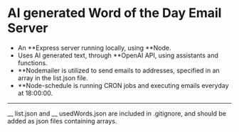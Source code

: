 # AI generated Word of the Day Email Server

* An **Express server running locally, using **Node.
* Uses AI generated text, through **OpenAI API, using assistants and functions.
* **Nodemailer is utilized to send emails to addresses, specified in an array in the list.json file.
* **Node-schedule is running CRON jobs and executing emails everyday at 18:00:00.
---
__ list.json and __ usedWords.json are included in .gitignore, and should be added as json files containing arrays.
